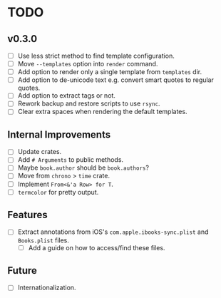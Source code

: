 # TODO

## v0.3.0

- [ ] Use less strict method to find template configuration.
- [ ] Move `--templates` option into `render` command.
- [ ] Add option to render only a single template from `templates` dir.
- [ ] Add option to de-unicode text e.g. convert smart quotes to regular quotes.
- [ ] Add option to extract tags or not.
- [ ] Rework backup and restore scripts to use `rsync`.
- [ ] Clear extra spaces when rendering the default templates.

## Internal Improvements

- [ ] Update crates.
- [ ] Add `# Arguments` to public methods.
- [ ] Maybe `book.author` should be `book.authors`?
- [ ] Move from `chrono` > `time` crate.
- [ ] Implement `From<&'a Row> for T`.
- [ ] `termcolor` for pretty output.

## Features

- [ ] Extract annotations from iOS's `com.apple.ibooks-sync.plist` and
      `Books.plist` files.
  - [ ] Add a guide on how to access/find these files.

## Future

- [ ] Internationalization.
